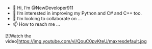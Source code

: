 - 👋 Hi, I’m @NewDeveloper911
- 👀 I’m interested in improving my Python and C# and C++ too.
- 💞️ I’m looking to collaborate on ...
- 📫 How to reach me ...

[![Watch the video][<https://img.youtube.com/vi/QouC0pvKteU/maxresdefault.jpg>](https://www.youtube.com/watch?v=QouC0pvKteU)
<!---
NewDeveloper911/NewDeveloper911 is a ✨ special ✨ repository because its `README.md` (this file) appears on your GitHub profile.
You can click the Preview link to take a look at your changes.
--->
